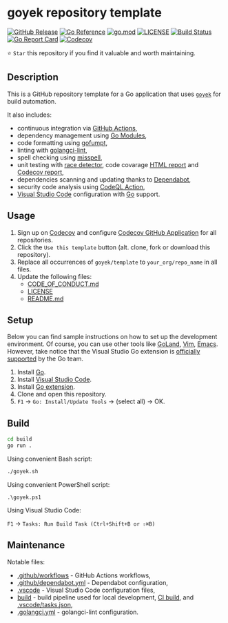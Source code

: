 # goyek repository template

[![GitHub Release](https://img.shields.io/github/v/release/goyek/template)](https://github.com/goyek/template/releases)
[![Go Reference](https://pkg.go.dev/badge/github.com/goyek/template.svg)](https://pkg.go.dev/github.com/goyek/template)
[![go.mod](https://img.shields.io/github/go-mod/go-version/goyek/template)](go.mod)
[![LICENSE](https://img.shields.io/github/license/goyek/template)](LICENSE)
[![Build Status](https://img.shields.io/github/actions/workflow/status/goyek/template/build.yml?branch=main)](https://github.com/goyek/template/actions?query=workflow%3Abuild+branch%3Amain)
[![Go Report Card](https://goreportcard.com/badge/github.com/goyek/template)](https://goreportcard.com/report/github.com/goyek/template)
[![Codecov](https://codecov.io/gh/goyek/template/branch/main/graph/badge.svg)](https://codecov.io/gh/goyek/template)

⭐ `Star` this repository if you find it valuable and worth maintaining.

## Description

This is a GitHub repository template for a Go application
that uses [`goyek`](https://github.com/goyek/goyek) for build automation.

It also includes:

- continuous integration via [GitHub Actions](https://github.com/features/actions),
- dependency management using [Go Modules](https://github.com/golang/go/wiki/Modules),
- code formatting using [gofumpt](https://github.com/mvdan/gofumpt),
- linting with [golangci-lint](https://github.com/golangci/golangci-lint),
- spell checking using [misspell](https://github.com/client9/misspell),
- unit testing with
  [race detector](https://blog.golang.org/race-detector),
  code covarage [HTML report](https://blog.golang.org/cover)
  and [Codecov report](https://codecov.io/),
- dependencies scanning and updating thanks to [Dependabot](https://dependabot.com),
- security code analysis using [CodeQL Action](https://docs.github.com/en/github/finding-security-vulnerabilities-and-errors-in-your-code/about-code-scanning),
- [Visual Studio Code](https://code.visualstudio.com) configuration with
  [Go](https://code.visualstudio.com/docs/languages/go) support.

## Usage

1. Sign up on [Codecov](https://codecov.io/) and configure
   [Codecov GitHub Application](https://github.com/apps/codecov) for all repositories.
1. Click the `Use this template` button (alt. clone, fork or download this repository).
1. Replace all occurrences of `goyek/template` to `your_org/repo_name` in all files.
1. Update the following files:
   - [CODE_OF_CONDUCT.md](CODE_OF_CONDUCT.md)
   - [LICENSE](LICENSE)
   - [README.md](README.md)

## Setup

Below you can find sample instructions on how to set up the development environment.
Of course, you can use other tools like [GoLand](https://www.jetbrains.com/go/),
[Vim](https://github.com/fatih/vim-go), [Emacs](https://github.com/dominikh/go-mode.el).
However, take notice that the Visual Studio Go extension is
[officially supported](https://blog.golang.org/vscode-go) by the Go team.

1. Install [Go](https://golang.org/doc/install).
1. Install [Visual Studio Code](https://code.visualstudio.com/).
1. Install [Go extension](https://code.visualstudio.com/docs/languages/go).
1. Clone and open this repository.
1. `F1` -> `Go: Install/Update Tools` -> (select all) -> OK.

## Build

```sh
cd build
go run .
```

Using convenient Bash script:

```sh
./goyek.sh
```

Using convenient PowerShell script:

```pwsh
.\goyek.ps1
```

Using Visual Studio Code:

`F1` → `Tasks: Run Build Task (Ctrl+Shift+B or ⇧⌘B)`

## Maintenance

Notable files:

- [.github/workflows](.github/workflows) - GitHub Actions workflows,
- [.github/dependabot.yml](.github/dependabot.yml) - Dependabot configuration,
- [.vscode](.vscode) - Visual Studio Code configuration files,
- [build](build) - build pipeline used for local development, [CI build](.github/workflows),
  and [.vscode/tasks.json](.vscode/tasks.json),
- [.golangci.yml](.golangci.yml) - golangci-lint configuration.
